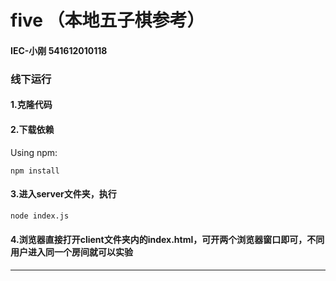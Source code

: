 # five （本地五子棋参考）


####  IEC-小刚 541612010118

### 线下运行
#### 1.克隆代码
#### 2.下载依赖
Using npm:
```
npm install
```
#### 3.进入server文件夹，执行
```bash
node index.js
```
#### 4.浏览器直接打开client文件夹内的index.html，可开两个浏览器窗口即可，不同用户进入同一个房间就可以实验
---------

